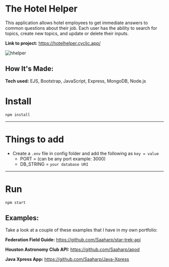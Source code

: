 # The Hotel Helper
This application allows hotel employees to get immediate answers to common questions about their job. Each user has the ability to search for topics, create new topics, and update or delete their inputs.

**Link to project:** https://hotelhelper.cyclic.app/

![hhelper](https://user-images.githubusercontent.com/102547132/206809537-edd0b000-19ca-42c4-9bd0-7c3863c40c52.jpg)


## How It's Made:

**Tech used:** EJS, Bootstrap, JavaScript, Express, MongoDB, Node.js

# Install

`npm install`

---

# Things to add

- Create a `.env` file in config folder and add the following as `key = value`
  - PORT = (can be any port example: 3000)
  - DB_STRING = `your database URI`
---

# Run

`npm start`


## Examples:
Take a look at a couple of these examples that I have in my own portfolio:

**Federation Field Guide:** https://github.com/Saaharp/star-trek-api

**Houston Astronomy Club API:** https://github.com/Saaharp/apod

**Java Xpress App:** https://github.com/Saaharp/Java-Xpress

